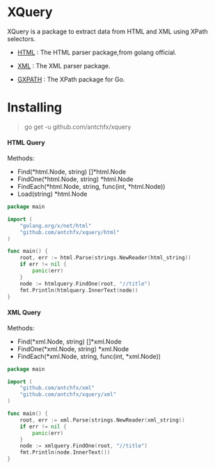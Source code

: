 XQuery
====
XQuery is a package to extract data from HTML and XML using XPath selectors.

* [HTML](https://godoc.org/golang.org/x/net/html) : The HTML parser package,from golang official.

* [XML](https://github.com/antchfx/xml) : The XML parser package.

* [GXPATH](https://github.com/antchfx/gxpath) : The XPath package for Go.

Installing
====

> go get -u github.com/antchfx/xquery

#### HTML Query

Methods: 
* Find(*html.Node, string) []*html.Node
* FindOne(*html.Node, string) *html.Node
* FindEach(*html.Node, string, func(int, *html.Node))
* Load(string) *html.Node

```go
package main

import (
    "golang.org/x/net/html"
    "github.com/antchfx/xquery/html"	
)

func main() {	
	root, err := html.Parse(strings.NewReader(html_string))
	if err != nil {
		panic(err)
	}
	node := htmlquery.FindOne(root, "//title")
	fmt.Println(htmlquery.InnerText(node))
}
```

#### XML Query

Methods: 
* Find(*xml.Node, string) []*xml.Node
* FindOne(*xml.Node, string) *xml.Node
* FindEach(*xml.Node, string, func(int, *xml.Node))

```go
package main

import (
	"github.com/antchfx/xml"
	"github.com/antchfx/xquery/xml"
)

func main() {
	root, err := xml.Parse(strings.NewReader(xml_string))
	if err != nil {
		panic(err)
	}
	node := xmlquery.FindOne(root, "//title")
	fmt.Println(node.InnerText())
}
```